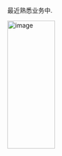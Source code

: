 最近熟悉业务中.

<img width="108" height="290" alt="image" src="https://github.com/user-attachments/assets/d9674654-0e96-44db-8fbe-d22c58c633fd" />
